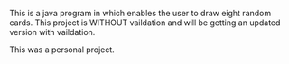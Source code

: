 This is a java program in which enables the user to draw eight random cards. This project is WITHOUT vaildation and will be getting an 
updated version with vaildation.

This was a personal project.
